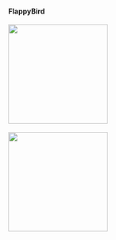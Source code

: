 #### FlappyBird

<img src="https://imgur.com/wpd1SU2" width="200" />
<br /><br />
<img src="https://imgur.com/jB9j3wY" width="200" />
<br /><br />
